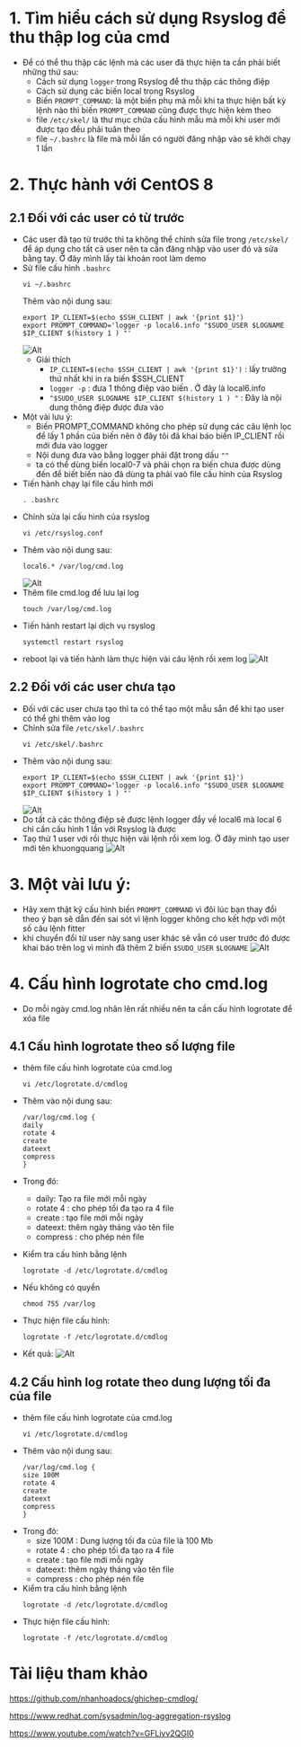 # 1. Tìm hiểu cách sử dụng Rsyslog để thu thập log của cmd
- Để có thể thu thập các lệnh mà các user đã thực hiện ta cần phải biết những thứ sau:
  - Cách sử dụng `logger` trong Rsyslog để thu thập các thông điệp 
  - Cách sử dụng các biến local trong Rsyslog
  - Biến `PROMPT_COMMAND`: là một biến phụ mà mỗi khi ta thực hiện bất kỳ lệnh nào thì biến `PROMPT_COMMAND` cũng được thực hiện kèm theo
  - file `/etc/skel/` là thư mục chứa cấu hình mẫu mà mỗi khi user mới được tạo đều phải tuân theo
  - file `~/.bashrc` là file mà mỗi lần có người đăng nhập vào sẽ khởi chạy 1 lần
# 2. Thực hành với CentOS 8
## 2.1 Đối với các user có từ trước
- Các user đã tạo từ trước thì ta không thể chỉnh sửa file trong `/etc/skel/` để áp dụng cho tất cả user nên ta cần đăng nhập vào user đó và sửa bằng tay. Ở đây mình lấy tài khoản root làm demo
- Sử file cấu hình `.bashrc`
  ```
  vi ~/.bashrc
  ``` 
  Thêm vào nội dung sau:
  ```
  export IP_CLIENT=$(echo $SSH_CLIENT | awk '{print $1}')
  export PROMPT_COMMAND='logger -p local6.info "$SUDO_USER $LOGNAME $IP_CLIENT $(history 1 ) "'
  ```
  ![Alt](/thuctap/anh/Screenshot_729.png)
  - Giải thích
    - `IP_CLIENT=$(echo $SSH_CLIENT | awk '{print $1}')` : lấy trường thứ nhất khi in ra biến $SSH_CLIENT
    - `logger -p` : đưa 1 thông điệp vào biến . Ở đây là local6.info
    - `"$SUDO_USER $LOGNAME $IP_CLIENT $(history 1 ) "` : Đây là nội dung thông điệp được đưa vào
- Một vài lưu ý:
  - Biến PROMPT_COMMAND không cho phép sử dụng các câu lệnh lọc để lấy 1 phần của biến nên ở đây tôi đã khai báo biến IP_CLIENT rồi mới đưa vào logger
  - Nội dung đưa vào bằng logger phải đặt trong dấu `""`
  - ta có thể dùng biến local0-7 và phải chọn ra biến chưa được dùng đến để biết biến nào đã dùng ta phải vaò file cấu hình của Rsyslog
- Tiến hành chạy lại file cấu hình mới
  ```
  . .bashrc
  ```
- Chỉnh sửa lại cấu hình của rsyslog
  ```
  vi /etc/rsyslog.conf
  ```
- Thêm vào nội dung sau:
  ```
  local6.* /var/log/cmd.log
  ```
  ![Alt](/thuctap/anh/Screenshot_730.png)
- Thêm file cmd.log để lưu lại log
  ```
  touch /var/log/cmd.log
  ```
- Tiến hành restart lại dịch vụ rsyslog
  ```
  systemctl restart rsyslog
  ```
- reboot lại và tiến hành làm thực hiện vài câu lệnh rồi xem log
  ![Alt](/thuctap/anh/Screenshot_731.png)


## 2.2 Đối với các user chưa tạo
- Đối với các user chưa tạo thì ta có thể tạo một mẫu sẵn để khi tạo user có thể ghi thêm vào log
- Chỉnh sửa file `/etc/skel/.bashrc`
  ```
  vi /etc/skel/.bashrc
  ```
- Thêm vào nội dung sau:
  ```
  export IP_CLIENT=$(echo $SSH_CLIENT | awk '{print $1}')
  export PROMPT_COMMAND='logger -p local6.info "$SUDO_USER $LOGNAME $IP_CLIENT $(history 1 ) "'
  ```
  ![Alt](/thuctap/anh/Screenshot_732.png)
- Do tất cả các thông điệp sẽ được lệnh logger đẩy về local6 mà local 6 chỉ cần cấu hình 1 lần với Rsyslog là được
- Taọ thử 1 user với rồi thực hiện vài lệnh rồi xem log. Ở đây mình tạo user mới tên khuongquang
  ![Alt](/thuctap/anh/Screenshot_733.png)
# 3. Một vài lưu ý:
- Hãy xem thật kỹ cấu hình biến `PROMPT_COMMAND` vì đôi lúc bạn thay đổi theo ý bạn sẽ dẫn đến sai sót vì lệnh logger không cho kết hợp với một số câu lệnh fitter 
- khi chuyển đổi từ user này sang user khác sẽ vẫn có user trước đó được khai báo trên log vì mình đã thêm 2 biến `$SUDO_USER` `$LOGNAME`
  ![Alt](/thuctap/anh/Screenshot_734.png)

# 4. Cấu hình logrotate cho cmd.log
- Do mỗi ngày cmd.log nhân lên rất nhiều nên ta cần cấu hình logrotate để xóa file
## 4.1 Cấu hình logrotate theo số lượng file
- thêm file cấu hình logrotate của cmd.log
  ```
  vi /etc/logrotate.d/cmdlog
  ```
- Thêm vào nội dung sau:
  ```
  /var/log/cmd.log {
  daily
  rotate 4
  create
  dateext
  compress
  }
  ```
- Trong đó:
  - daily: Tạo ra file mới mỗi ngày
  - rotate 4 : cho phép tối đa tạo ra 4 file
  - create : tạo file mới mỗi ngày
  - dateext: thêm ngày tháng vào tên file
  - compress : cho phép nén file
- Kiểm tra cấu hình bằng lệnh 
  ```
  logrotate -d /etc/logrotate.d/cmdlog
  ```
- Nếu không có quyền 
  ```
  chmod 755 /var/log
  ```

- Thực hiện file cấu hình:
  ```
  logrotate -f /etc/logrotate.d/cmdlog
  ```
- Kết quả:
  ![Alt](/thuctap/anh/Screenshot_735.png)
## 4.2 Cấu hình log rotate theo dung lượng tối đa của file
- thêm file cấu hình logrotate của cmd.log
  ```
  vi /etc/logrotate.d/cmdlog
  ```
- Thêm vào nội dung sau:
  ```
  /var/log/cmd.log {
  size 100M
  rotate 4
  create
  dateext
  compress
  }
  ```
- Trong đó:
  - size 100M : Dung lượng tối đa của file là 100 Mb
  - rotate 4 : cho phép tối đa tạo ra 4 file
  - create : tạo file mới mỗi ngày
  - dateext: thêm ngày tháng vào tên file
  - compress : cho phép nén file
- Kiểm tra cấu hình bằng lệnh 
  ```
  logrotate -d /etc/logrotate.d/cmdlog
  ```
- Thực hiện file cấu hình:
  ```
  logrotate -f /etc/logrotate.d/cmdlog
  ```

# Tài liệu tham khảo
https://github.com/nhanhoadocs/ghichep-cmdlog/

https://www.redhat.com/sysadmin/log-aggregation-rsyslog

https://www.youtube.com/watch?v=GFLivv2QGI0
